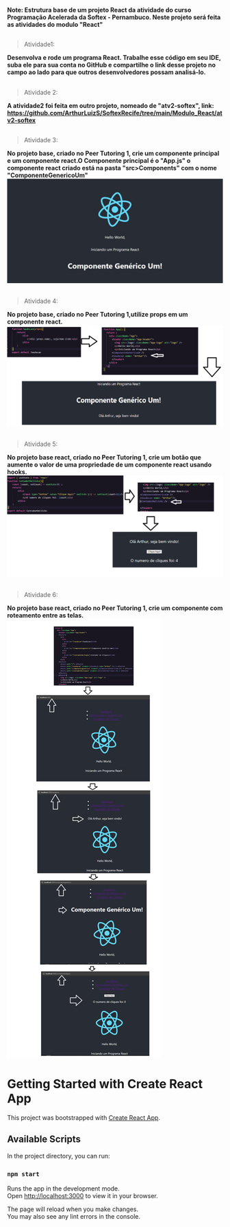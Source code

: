 **Note: Estrutura base de um projeto React da atividade do curso Programação Acelerada da Softex - Pernambuco. Neste projeto será feita as atividades do modulo "React"**
##
> Atividade1: 

**Desenvolva e rode um programa React. Trabalhe esse código em seu IDE, suba ele para sua conta no GitHub e compartilhe o link desse projeto no campo ao lado para que outros desenvolvedores possam analisá-lo.**
##
> Atividade 2:

**A atividade2 foi feita em outro projeto, nomeado de "atv2-softex", link: https://github.com/ArthurLuizS/SoftexRecife/tree/main/Modulo_React/atv2-softex**
##

> Atividade 3: 

**No projeto base, criado no Peer Tutoring 1, crie um componente principal e um componente react.O Componente principal é o "App.js" o componente react criado está na pasta "src>Components" com o nome "ComponenteGenericoUm"**
![preview](./.github/atv3.JPG)
##

> Atividade 4:

**No projeto base, criado no Peer Tutoring 1,utilize props em um componente react.**
![preview](./.github/atv4.png)
##
> Atividade 5:

**No projeto base react, criado no Peer Tutoring 1, crie um botão que aumente o valor de uma propriedade de um componente react usando hooks.**
![preview](./.github/atv5.png)
##

> Atividade 6:

**No projeto base react, criado no Peer Tutoring 1, crie um componente com roteamento entre as telas.**
![preview](./.github/atv6.png)
# Getting Started with Create React App

This project was bootstrapped with [Create React App](https://github.com/facebook/create-react-app).

## Available Scripts

In the project directory, you can run:

### `npm start`

Runs the app in the development mode.\
Open [http://localhost:3000](http://localhost:3000) to view it in your browser.

The page will reload when you make changes.\
You may also see any lint errors in the console.


